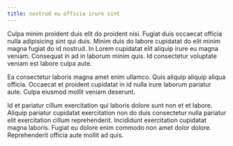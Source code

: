 ```yaml
---
title: nostrud eu officia irure sint
---
```


Culpa minim proident duis elit do proident nisi. Fugiat duis occaecat officia nulla adipisicing sint qui duis. Minim duis do labore cupidatat do elit minim magna fugiat do id nostrud. In Lorem cupidatat elit aliquip irure eu magna veniam. Consequat in ad in laborum minim quis. Id consectetur voluptate veniam est labore culpa aute.

Ea consectetur laboris magna amet enim ullamco. Quis aliquip aliquip aliqua officia. Occaecat et proident cupidatat in id nulla irure laborum pariatur aute. Culpa eiusmod mollit veniam deserunt.

Id et pariatur cillum exercitation qui laboris dolore sunt non et et labore. Aliquip pariatur cupidatat exercitation non do duis consectetur nulla pariatur elit exercitation cillum reprehenderit. Incididunt exercitation cupidatat magna laboris. Fugiat eu dolore enim commodo non amet dolor dolore. Reprehenderit officia aute mollit ad quis.